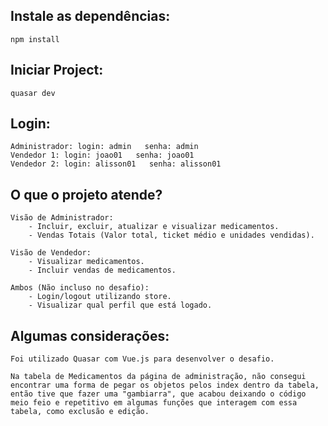 ## Instale as dependências:
    npm install

## Iniciar Project:
    quasar dev

## Login:
    Administrador: login: admin   senha: admin
    Vendedor 1: login: joao01   senha: joao01
    Vendedor 2: login: alisson01   senha: alisson01

## O que o projeto atende?
    Visão de Administrador:
        - Incluir, excluir, atualizar e visualizar medicamentos.
        - Vendas Totais (Valor total, ticket médio e unidades vendidas).
    
    Visão de Vendedor:
        - Visualizar medicamentos.
        - Incluir vendas de medicamentos.

    Ambos (Não incluso no desafio):
        - Login/logout utilizando store.
        - Visualizar qual perfil que está logado.

## Algumas considerações:
    Foi utilizado Quasar com Vue.js para desenvolver o desafio.
    
    Na tabela de Medicamentos da página de administração, não consegui encontrar uma forma de pegar os objetos pelos index dentro da tabela, então tive que fazer uma "gambiarra", que acabou deixando o código meio feio e repetitivo em algumas funções que interagem com essa tabela, como exclusão e edição.